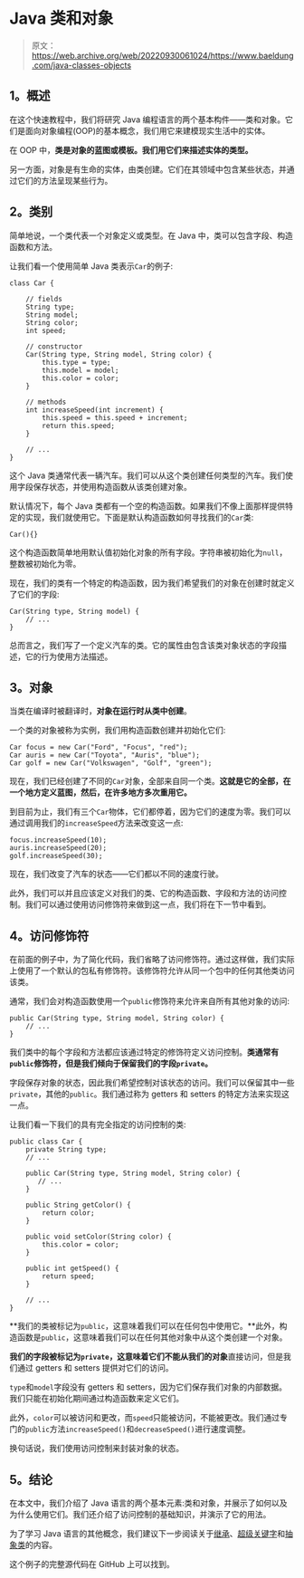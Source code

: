 # Java 类和对象

> 原文：<https://web.archive.org/web/20220930061024/https://www.baeldung.com/java-classes-objects>

## **1。概述**

在这个快速教程中，我们将研究 Java 编程语言的两个基本构件——类和对象。它们是面向对象编程(OOP)的基本概念，我们用它来建模现实生活中的实体。

在 OOP 中，**类是对象的蓝图或模板。我们用它们来描述实体的类型。**

另一方面，对象是有生命的实体，由类创建。它们在其领域中包含某些状态，并通过它们的方法呈现某些行为。

## **2。类别**

简单地说，一个类代表一个对象定义或类型。在 Java 中，类可以包含字段、构造函数和方法。

让我们看一个使用简单 Java 类表示`Car`的例子:

```
class Car {

    // fields
    String type;
    String model;
    String color;
    int speed;

    // constructor
    Car(String type, String model, String color) {
        this.type = type;
        this.model = model;
        this.color = color;
    }

    // methods
    int increaseSpeed(int increment) {
        this.speed = this.speed + increment;
        return this.speed;
    }

    // ...
} 
```

这个 Java 类通常代表一辆汽车。我们可以从这个类创建任何类型的汽车。我们使用字段保存状态，并使用构造函数从该类创建对象。

默认情况下，每个 Java 类都有一个空的构造函数。如果我们不像上面那样提供特定的实现，我们就使用它。下面是默认构造函数如何寻找我们的`Car`类:

```
Car(){} 
```

这个构造函数简单地用默认值初始化对象的所有字段。字符串被初始化为`null`，整数被初始化为零。

现在，我们的类有一个特定的构造函数，因为我们希望我们的对象在创建时就定义了它们的字段:

```
Car(String type, String model) {
    // ...
} 
```

总而言之，我们写了一个定义汽车的类。它的属性由包含该类对象状态的字段描述，它的行为使用方法描述。

## **3。对象**

当类在编译时被翻译时，**对象在运行时从类中创建**。

一个类的对象被称为实例，我们用构造函数创建并初始化它们:

```
Car focus = new Car("Ford", "Focus", "red");
Car auris = new Car("Toyota", "Auris", "blue");
Car golf = new Car("Volkswagen", "Golf", "green"); 
```

现在，我们已经创建了不同的`Car`对象，全部来自同一个类。**这就是它的全部，在一个地方定义蓝图，然后，在许多地方多次重用它。**

到目前为止，我们有三个`Car`物体，它们都停着，因为它们的速度为零。我们可以通过调用我们的`increaseSpeed`方法来改变这一点:

```
focus.increaseSpeed(10);
auris.increaseSpeed(20);
golf.increaseSpeed(30); 
```

现在，我们改变了汽车的状态——它们都以不同的速度行驶。

此外，我们可以并且应该定义对我们的类、它的构造函数、字段和方法的访问控制。我们可以通过使用访问修饰符来做到这一点，我们将在下一节中看到。

## **4。访问修饰符**

在前面的例子中，为了简化代码，我们省略了访问修饰符。通过这样做，我们实际上使用了一个默认的包私有修饰符。该修饰符允许从同一个包中的任何其他类访问该类。

通常，我们会对构造函数使用一个`public`修饰符来允许来自所有其他对象的访问:

```
public Car(String type, String model, String color) {
    // ...
} 
```

我们类中的每个字段和方法都应该通过特定的修饰符定义访问控制。**类通常有`public`修饰符，但是我们倾向于保留我们的字段`private`。**

字段保存对象的状态，因此我们希望控制对该状态的访问。我们可以保留其中一些`private`，其他的`public`。我们通过称为 getters 和 setters 的特定方法来实现这一点。

让我们看一下我们的具有完全指定的访问控制的类:

```
public class Car {
    private String type;
    // ...

    public Car(String type, String model, String color) {
       // ...
    }

    public String getColor() {
        return color;
    }

    public void setColor(String color) {
        this.color = color;
    }

    public int getSpeed() {
        return speed;
    }

    // ...
} 
```

**我们的类被标记为`public`，这意味着我们可以在任何包中使用它。**此外，构造函数是`public`，这意味着我们可以在任何其他对象中从这个类创建一个对象。

**我们的字段被标记为`private`，这意味着它们不能从我们的对象**直接访问，但是我们通过 getters 和 setters 提供对它们的访问。

`type`和`model`字段没有 getters 和 setters，因为它们保存我们对象的内部数据。我们只能在初始化期间通过构造函数来定义它们。

此外，`color`可以被访问和更改，而`speed`只能被访问，不能被更改。我们通过专门的`public`方法`increaseSpeed()`和`decreaseSpeed()`进行速度调整。

换句话说，我们使用访问控制来封装对象的状态。

## **5。结论**

在本文中，我们介绍了 Java 语言的两个基本元素:类和对象，并展示了如何以及为什么使用它们。我们还介绍了访问控制的基础知识，并演示了它的用法。

为了学习 Java 语言的其他概念，我们建议下一步阅读关于[继承](/web/20220625180138/https://www.baeldung.com/java-inheritance)、[超级关键字](/web/20220625180138/https://www.baeldung.com/java-super)和[抽象类](/web/20220625180138/https://www.baeldung.com/java-abstract-class)的内容。

这个例子的完整源代码在 GitHub 上可以找到。